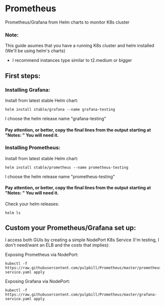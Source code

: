 # Prometheus
Prometheus/Grafana from Helm charts to monitor K8s cluster

### Note:
This guide asumes that you have a running K8s cluster and helm installed (We'll be using helm's charts)
* I recommend instances type similar to t2.medium or bigger

## First steps:

### Installing Grafana:

Install from latest stable Helm chart:
```
helm install stable/grafana --name grafana-testing
```
I choose the helm release name "grafana-testing"
#### Pay attention, or better, copy the final lines from the output starting at "Notes: " You will need it.


### Installing Prometheus:
Install from latest stable Helm chart:
```
helm install stable/prometheus --name prometheus-testing
```
I choose the helm release name "prometheus-testing"
#### Pay attention, or better, copy the final lines from the output starting at "Notes: " You will need it.

Check your helm releases:
```
helm ls
```

## Custom your Prometheus/Grafana set up:
I access both GUIs by creating a simple NodePort K8s Service (I'm testing, I don't need/want an ELB and the costs that implies):

Exposing Prometheus via NodePort:
```
kubectl -f https://raw.githubusercontent.com/pulpbill/Prometheus/master/prometheus-service.yaml apply
```
Exposing Grafana via NodePort:
```
kubectl -f https://raw.githubusercontent.com/pulpbill/Prometheus/master/grafana-service.yaml apply
```

